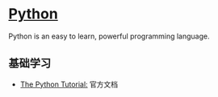 # [Python](https://openset.github.io/Python/)
Python is an easy to learn, powerful programming language.

## 基础学习
- [The Python Tutorial:](https://docs.python.org/3/tutorial/index.html) 官方文档
